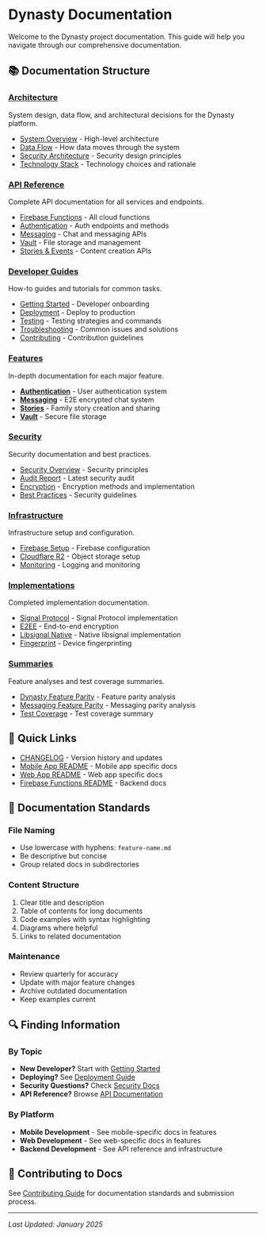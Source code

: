 # Dynasty Documentation

Welcome to the Dynasty project documentation. This guide will help you navigate through our comprehensive documentation.

## 📚 Documentation Structure

### [Architecture](./architecture/)
System design, data flow, and architectural decisions for the Dynasty platform.

- [System Overview](./architecture/system-overview.md) - High-level architecture
- [Data Flow](./architecture/data-flow.md) - How data moves through the system
- [Security Architecture](./architecture/security-architecture.md) - Security design principles
- [Technology Stack](./architecture/technology-stack.md) - Technology choices and rationale

### [API Reference](./api-reference/)
Complete API documentation for all services and endpoints.

- [Firebase Functions](./api-reference/firebase-functions.md) - All cloud functions
- [Authentication](./api-reference/authentication.md) - Auth endpoints and methods
- [Messaging](./api-reference/messaging.md) - Chat and messaging APIs
- [Vault](./api-reference/vault.md) - File storage and management
- [Stories & Events](./api-reference/stories-events.md) - Content creation APIs

### [Developer Guides](./guides/)
How-to guides and tutorials for common tasks.

- [Getting Started](./guides/getting-started.md) - Developer onboarding
- [Deployment](./guides/deployment.md) - Deploy to production
- [Testing](./guides/testing.md) - Testing strategies and commands
- [Troubleshooting](./guides/troubleshooting.md) - Common issues and solutions
- [Contributing](./guides/contributing.md) - Contribution guidelines

### [Features](./features/)
In-depth documentation for each major feature.

- **[Authentication](./features/authentication/)** - User authentication system
- **[Messaging](./features/messaging/)** - E2E encrypted chat system
- **[Stories](./features/stories/)** - Family story creation and sharing
- **[Vault](./features/vault/)** - Secure file storage

### [Security](./security/)
Security documentation and best practices.

- [Security Overview](./security/README.md) - Security principles
- [Audit Report](./security/audit-report.md) - Latest security audit
- [Encryption](./security/encryption.md) - Encryption methods and implementation
- [Best Practices](./security/best-practices.md) - Security guidelines

### [Infrastructure](./infrastructure/)
Infrastructure setup and configuration.

- [Firebase Setup](./infrastructure/firebase-setup.md) - Firebase configuration
- [Cloudflare R2](./infrastructure/cloudflare-r2.md) - Object storage setup
- [Monitoring](./infrastructure/monitoring.md) - Logging and monitoring

### [Implementations](./implementations/)
Completed implementation documentation.

- [Signal Protocol](./implementations/SIGNAL_PROTOCOL_IMPLEMENTATION_COMPLETE.md) - Signal Protocol implementation
- [E2EE](./implementations/E2EE_IMPLEMENTATION_COMPLETE_SUMMARY.md) - End-to-end encryption
- [Libsignal Native](./implementations/LIBSIGNAL_NATIVE_IMPLEMENTATION.md) - Native libsignal implementation
- [Fingerprint](./implementations/FINGERPRINT_IMPLEMENTATION_SUMMARY.md) - Device fingerprinting

### [Summaries](./summaries/)
Feature analyses and test coverage summaries.

- [Dynasty Feature Parity](./summaries/DYNASTY_FEATURE_PARITY_ANALYSIS.md) - Feature parity analysis
- [Messaging Feature Parity](./summaries/MESSAGING_FEATURE_PARITY_ANALYSIS.md) - Messaging parity analysis
- [Test Coverage](./summaries/TEST_COVERAGE_SUMMARY.md) - Test coverage summary

## 🚀 Quick Links

- [CHANGELOG](../CHANGELOG.md) - Version history and updates
- [Mobile App README](../apps/mobile/README.md) - Mobile app specific docs
- [Web App README](../apps/web/dynastyweb/README.md) - Web app specific docs
- [Firebase Functions README](../apps/firebase/functions/README.md) - Backend docs

## 📖 Documentation Standards

### File Naming
- Use lowercase with hyphens: `feature-name.md`
- Be descriptive but concise
- Group related docs in subdirectories

### Content Structure
1. Clear title and description
2. Table of contents for long documents
3. Code examples with syntax highlighting
4. Diagrams where helpful
5. Links to related documentation

### Maintenance
- Review quarterly for accuracy
- Update with major feature changes
- Archive outdated documentation
- Keep examples current

## 🔍 Finding Information

### By Topic
- **New Developer?** Start with [Getting Started](./guides/getting-started.md)
- **Deploying?** See [Deployment Guide](./guides/deployment.md)
- **Security Questions?** Check [Security Docs](./security/)
- **API Reference?** Browse [API Documentation](./api-reference/)

### By Platform
- **Mobile Development** - See mobile-specific docs in features
- **Web Development** - See web-specific docs in features
- **Backend Development** - See API reference and infrastructure

## 📝 Contributing to Docs

See [Contributing Guide](./guides/contributing.md) for documentation standards and submission process.

---

*Last Updated: January 2025*
